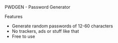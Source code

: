 PWDGEN - Password Generator

Features
- Generate random passwords of 12-60 characters
- No trackers, ads or stuff like that
- Free to use

  
